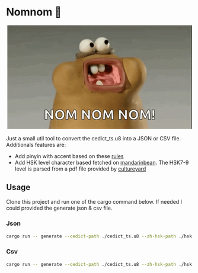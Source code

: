 # Nomnom 🥘

<p align="center">
  <img src="./nomnom.gif" />
</p>

Just a small util tool to convert the cedict_ts.u8 into a JSON or CSV file. Additionals features are:

- Add pinyin with accent based on these [rules](https://web.mit.edu/jinzhang/www/pinyin/spellingrules/index.html#:~:text=(i)%20If%20the%20first%20vowel,letter%20immediately%20following%20the%20medial.&text=(ii)%20If%20the%20first%20vowel,on%20the%20first%20vowel%20letter.&text=(iii)%20If%20the%20tone%20mark,%22%2C%20the%20dot%20is%20omitted.)
- Add HSK level character based fetched on [mandarinbean](https://mandarinbean.com). The HSK7-9 level is parsed from a pdf file provided by [cultureyard](https://www.cultureyard.net/blog/hsk-7-9-vocabulary-list-pdf-free-download)

## Usage

Clone this project and run one of the cargo command below. If needed I could provided the generate json & csv file.

### Json

```sh
cargo run -- generate --cedict-path ./cedict_ts.u8 --zh-hsk-path ./hsk.csv -o ./cedict.json -f json
```

### Csv

```sh
cargo run -- generate --cedict-path ./cedict_ts.u8 --zh-hsk-path ./hsk.csv -o ./cedict.csv -f csv
```
